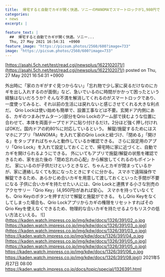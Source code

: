 ```yaml
---
title:  帰宅すると自動でカギが開く快適。ソニーのMANOMAでスマートロックが1,980円でお試しできる！  
categories:
- news
excerpt: |
  
feature_text: |
  ##  帰宅すると自動でカギが開く快適。ソニー...
  Thu, 27 May 2021 16:54:31  +0900
feature_image: "https://picsum.photos/2560/600?image=733"
image: "https://picsum.photos/2560/600?image=733"
---
```


[https://asahi.5ch.net/test/read.cgi/newsplus/1622102071/](https://asahi.5ch.net/test/read.cgi/newsplus/1622102071/)
posted on Thu, 27 May 2021 16:54:31  +0900

<!--more-->

外出時に「家のカギがすぐ見つからない」「忘れ物で少し家に戻るだけなのにカギを出し入れするのが面倒」など、急いでいるのに時間がかかって困ったという経験はないだろうか? そんな不満を解消してくれるのがスマートロックであり、一度使ってみると、それ以前の生活には戻れないと感じさせてくれる大きな利点だ。 Qrio Lockは使い始めも簡単で、設置工事などは不要。玄関ドア内側にある、カギのつまみ(サムターン)部分をQrio Lockのアーム部で挟むような位置に合わせて、本体を両面テープでドアに貼り付けるだけ。2分ほど強く押し付ければOKだ。国内ドアの約80%に対応しているという。 解錠/施錠するためにはスマホにアプリ「MANOMA」を入れて家のQrio Lockと紐づけ、「閉める」「開ける」をタップすればちゃんと動作しているか確認できる。 さらに設定用のアプリ「Qrio Lock」を入れて設定しておくことで、帰宅時に家に近づくと、自動でカギを開けられるようにできる。 外にいてもアプリで施錠/解錠の状態を確認できるため、家を出た後の「閉め忘れの心配」から解放してくれるのもポイントだ。 家にいるのが子供だけというときなど、ちゃんとカギが閉まっているかが、家に連絡しなくても気になったときにすぐに分かる。 スマホで遠隔操作で解錠できるため、あらかじめ合いカギを用意して渡しておくといった手間が不要になる 子供に合いカギを持たせたい人には、Qrio Lockと連携する小さな別売のアクセサリー「Qrio Key」(4,950円)があれば安心。 スマホを持っていなくても、Qrio Keyのボタンを押すだけで解錠と施錠ができる。 もしQrio Keyをなくしてしまった場合も、Qrio Lockアプリからカギの権限をリセットすればそのQrio Keyを使えなくできるため、物理的な合いカギを持たせるよりもリスクの低い方法といえる。 ![](https://kaden.watch.impress.co.jp/img/kdw/docs/1326/391/02_o.jpg [https://kaden.watch.impress.co.jp/img/kdw/docs/1326/391/03_o.jpg](https://kaden.watch.impress.co.jp/img/kdw/docs/1326/391/03_o.jpg) https://kaden.watch.impress.co.jp/img/kdw/docs/1326/391/04_o.jpg [https://kaden.watch.impress.co.jp/img/kdw/docs/1326/391/05_o.jpg](https://kaden.watch.impress.co.jp/img/kdw/docs/1326/391/05_o.jpg) https://kaden.watch.impress.co.jp/img/kdw/docs/1326/391/06_o.jpg [https://kaden.watch.impress.co.jp/img/kdw/docs/1326/391/08.jpg)](https://kaden.watch.impress.co.jp/img/kdw/docs/1326/391/08.jpg)) 2021年5月27日 08:00 https://kaden.watch.impress.co.jp/docs/topic/special/1326391.html
